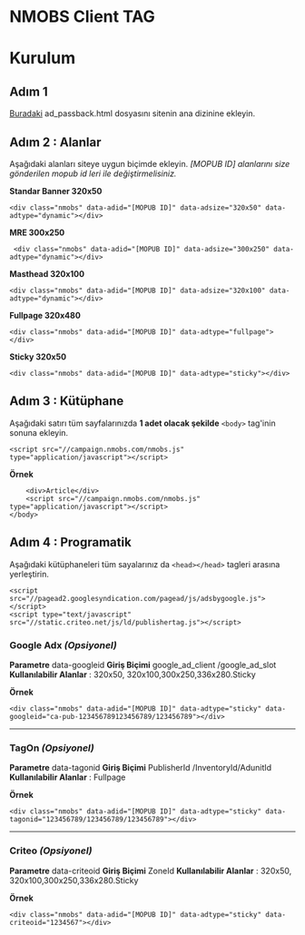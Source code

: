 NMOBS Client TAG
===================


# Kurulum


## Adım 1

[Buradaki](https://github.com/NMOBS/nmobs-client-js/blob/master/dist/ad_passback.html) ad_passback.html dosyasını sitenin ana dizinine ekleyin.

## Adım 2 : Alanlar

Aşağıdaki alanları siteye uygun biçimde ekleyin.
*[MOPUB ID] alanlarını size gönderilen mopub id leri ile değiştirmelisiniz.*

**Standar Banner 320x50**

	<div class="nmobs" data-adid="[MOPUB ID]" data-adsize="320x50" data-adtype="dynamic"></div>

**MRE 300x250**

	 <div class="nmobs" data-adid="[MOPUB ID]" data-adsize="300x250" data-adtype="dynamic"></div>

**Masthead 320x100**

	<div class="nmobs" data-adid="[MOPUB ID]" data-adsize="320x100" data-adtype="dynamic"></div>

**Fullpage 320x480**

	<div class="nmobs" data-adid="[MOPUB ID]" data-adtype="fullpage"></div>

**Sticky 320x50**

	<div class="nmobs" data-adid="[MOPUB ID]" data-adtype="sticky"></div>

## Adım 3 : Kütüphane

Aşağıdaki satırı tüm sayfalarınızda **1 adet olacak şekilde** `<body>` tag'inin sonuna ekleyin.

    <script src="//campaign.nmobs.com/nmobs.js" type="application/javascript"></script>

**Örnek**

	    <div>Article</div>
	    <script src="//campaign.nmobs.com/nmobs.js" type="application/javascript"></script>
    </body>


## Adım 4 : Programatik

Aşağıdaki kütüphaneleri tüm sayalarınız da `<head></head>` tagleri arasına yerleştirin.

    <script src="//pagead2.googlesyndication.com/pagead/js/adsbygoogle.js"></script>
    <script type="text/javascript" src="//static.criteo.net/js/ld/publishertag.js"></script>

### **Google Adx** *(Opsiyonel)*

**Parametre**  data-googleid
**Giriş Biçimi**  google_ad_client /google_ad_slot
**Kullanılabilir Alanlar** : 320x50, 320x100,300x250,336x280.Sticky

**Örnek**

	<div class="nmobs" data-adid="[MOPUB ID]" data-adtype="sticky" data-googleid="ca-pub-123456789123456789/123456789"></div>


----------


### **TagOn** *(Opsiyonel)*

**Parametre**  data-tagonid
**Giriş Biçimi**  PublisherId /InventoryId/AdunitId
**Kullanılabilir Alanlar** : Fullpage

**Örnek**

    <div class="nmobs" data-adid="[MOPUB ID]" data-adtype="sticky" data-tagonid="123456789/123456789/123456789"></div>

----------


### **Criteo** *(Opsiyonel)*

**Parametre**  data-criteoid
**Giriş Biçimi**  ZoneId
**Kullanılabilir Alanlar** : 320x50, 320x100,300x250,336x280.Sticky

**Örnek**

    <div class="nmobs" data-adid="[MOPUB ID]" data-adtype="sticky" data-criteoid="1234567"></div>

